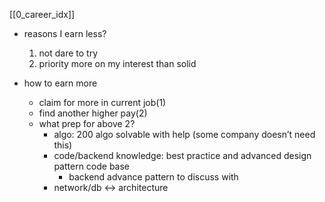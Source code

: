 
[[0_career_idx]]


- reasons I earn less? 
	1. not dare to try
	2. priority more on my interest than solid


- how to earn more
    - claim for more in current job(1)
    - find another higher pay(2)
	- what prep for above 2?
		- algo: 200 algo solvable with help (some company doesn’t need this)
		- code/backend knowledge: best practice and advanced design pattern code base
			- backend advance pattern to discuss with
		- network/db ↔ architecture


